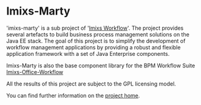 # Imixs-Marty

'imixs-marty' is a sub project of '[Imixs Workflow](https://github.com/imixs/imixs-workflow)'. The project provides several artefacts to build business process management solutions on the Java EE stack. The goal of this project is to simplify the development of workflow management applications by providing a robust and flexible application framework with a set of Java Enterprise components. 

Imixs-Marty is also the base component library for the BPM Workflow Suite [Imixs-Office-Workflow](../imixs-office-workflow)

All the results of this project are subject to the GPL licensing model.

You can find further information on the [project home](http://www.imixs.org/marty).
